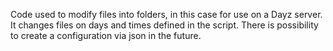 Code used to modify files into folders, in this case for use on a Dayz server. It changes files on days and times defined in the script. There is possibility to create a configuration via json in the future.
